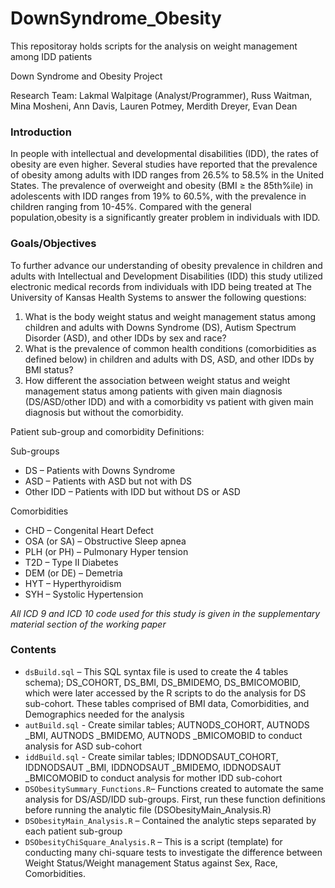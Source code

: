 # DownSyndrome_Obesity
This repositoray holds scripts for the analysis on weight management among IDD patients

Down Syndrome and Obesity Project

Research Team: Lakmal Walpitage (Analyst/Programmer), Russ Waitman, Mina Mosheni, 
           		  Ann Davis, Lauren Potmey, Merdith Dreyer, Evan Dean
                
### Introduction

In people with intellectual and developmental disabilities (IDD), the rates of obesity are even higher.  Several studies have reported that the prevalence of obesity among adults with IDD ranges from 26.5% to 58.5% in the United States. The prevalence of overweight and obesity (BMI ≥ the 85th%ile) in adolescents with IDD ranges from 19% to 60.5%, with the prevalence in children ranging from 10-45%. Compared with the general population,obesity is a significantly greater problem in individuals with IDD.

### Goals/Objectives 
To further advance our understanding of obesity prevalence in children and adults with Intellectual and Development Disabilities (IDD) this study utilized electronic medical records from individuals with IDD being treated at The University of Kansas Health Systems to answer the following questions: 
1. What is the body weight status and weight management status among children and adults with Downs Syndrome (DS), Autism Spectrum Disorder (ASD), and other IDDs by sex and race?
2. What is the prevalence of common health conditions (comorbidities as defined below) in children and adults with DS, ASD, and other IDDs by BMI status? 
3. How different the association between weight status and weight management status among patients with given main diagnosis (DS/ASD/other IDD) and with a comorbidity vs patient with given main diagnosis but without the comorbidity.

Patient sub-group and comorbidity Definitions:

Sub-groups
- DS – Patients with Downs Syndrome 
- ASD – Patients with ASD but not with DS
- Other IDD – Patients with IDD but without DS or ASD

Comorbidities
- CHD – Congenital Heart Defect
- OSA (or SA) – Obstructive Sleep apnea
- PLH (or PH) – Pulmonary Hyper tension
- T2D – Type II Diabetes
- DEM (or DE) – Demetria
- HYT – Hyperthyroidism
- SYH – Systolic Hypertension

*All ICD 9 and ICD 10 code used for this study is given in the supplementary material section of the working paper*

### Contents
- `dsBuild.sql` – This SQL syntax file is used to create the 4 tables schema); DS_COHORT, DS_BMI, DS_BMIDEMO, DS_BMICOMOBID, which were later accessed by the R scripts to do the analysis for DS sub-cohort. These tables comprised of BMI data, Comorbidities, and Demographics needed for the analysis
- `autBuild.sql` - Create similar tables; AUTNODS_COHORT, AUTNODS _BMI, AUTNODS _BMIDEMO, AUTNODS _BMICOMOBID to conduct analysis for ASD sub-cohort
- `iddBuild.sql` - Create similar tables; IDDNODSAUT_COHORT, IDDNODSAUT _BMI, IDDNODSAUT _BMIDEMO, IDDNODSAUT _BMICOMOBID to conduct analysis for mother IDD sub-cohort
- `DSObesitySummary_Functions.R`– Functions created to automate the same analysis for DS/ASD/IDD sub-groups. First, run these function definitions before running the analytic file (DSObesityMain_Analysis.R)
- `DSObesityMain_Analysis.R` – Contained the analytic steps separated by each patient sub-group            
- `DSObesityChiSquare_Analysis.R` – This is a script (template) for conducting many chi-square tests to investigate the difference between Weight Status/Weight management Status against Sex, Race, Comorbidities. 
